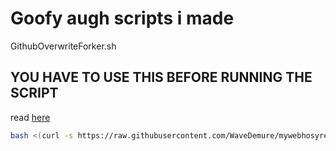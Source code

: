 # Goofy augh scripts i made

GithubOverwriteForker.sh

## YOU HAVE TO USE THIS BEFORE RUNNING THE SCRIPT

read [here](https://github.com/WaveDemure/mywebhosyrepo/blob/main/ext/gitforker.md)

```bash
bash <(curl -s https://raw.githubusercontent.com/WaveDemure/mywebhosyrepo/main/fork.sh)
```
